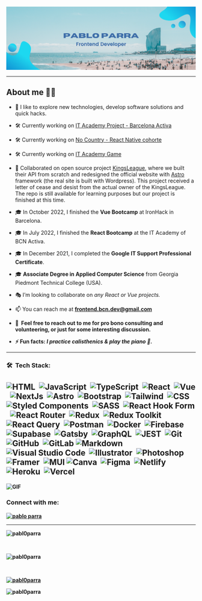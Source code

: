 <a href="https://github.com/Pabl0Parra">![Pabl0Parra Profile SVG](./assets/profile.svg)</a>

---

<!-- Description about me -->
<h2> About me 👨‍💻 </h2>

- 🔭 I like to explore new technologies, develop software solutions and quick hacks.

- 🛠 Currently working on [IT Academy Project - Barcelona Activa](https://github.com/IT-Academy-BCN/ita-directory)

- 🛠 Currently working on [No Country - React Native cohorte](https://github.com/No-Country/C9-47-ft-ReactNative)

- 🛠 Currently working on [IT Academy Game](https://github.com/vicenlu/ita-game)

- :handshake: Collaborated on open source project [KingsLeague](https://github.com/midudev/kings-league-project), where we built their API from scratch and redesigned the official website with [Astro](https://astro.build/) framework (the real site is built with Wordpress). This project received a letter of cease and desist from the actual owner of the KingsLeague. The repo is still available for learning purposes but our project is finished at this time.

- 🎓 In October 2022, I finished the <strong>Vue Bootcamp</strong> at IronHack in Barcelona.

- :mortar_board: In July 2022, I finished the <strong>React Bootcamp</strong> at the IT Academy of BCN Activa.

- :mortar_board: In December 2021, I completed the <strong>Google IT Support Professional Certificate</strong>.

- :mortar_board: <strong>Associate Degree in Applied Computer Science</strong> from Georgia Piedmont Technical College (USA).




- :performing_arts: I’m looking to collaborate on <em>any React or Vue projects.</em>

- 📫 You can reach me at <strong>frontend.bcn.dev@gmail.com<strong>

- 💬 &nbsp;Feel free to reach out to me for pro bono consulting and volunteering, or just for some interesting discussion.
- ⚡ Fun facts: <em>I practice calisthenics & play the piano :musical_keyboard:.</em>

---

<h3>🛠 &nbsp;Tech Stack:</h3>

![HTML](https://img.shields.io/badge/-HTML-05122A?style=flat&logo=HTML5)&nbsp;
![JavaScript](https://img.shields.io/badge/-JavaScript-05122A?style=flat&logo=javascript)&nbsp;
![TypeScript](https://img.shields.io/badge/-Typescript-05122A?style=flat&logo=typescript)&nbsp;
![React](https://img.shields.io/badge/-React-05122A?style=flat&logo=react)&nbsp;
![Vue](https://img.shields.io/badge/-Vue.js-05122A?style=flat&logo=vuedotjs)&nbsp;
![NextJs](https://img.shields.io/badge/-Next.js-05122A?style=flat&logo=nextdotjs)&nbsp;
![Astro](https://img.shields.io/badge/-Astro-05122A?style=flat&logo=astro)&nbsp;
![Bootstrap](https://img.shields.io/badge/-Bootstrap-05122A?style=flat&logo=bootstrap&logoColor=563D7C)&nbsp;
![Tailwind](https://img.shields.io/badge/-TailwindCSS-05122A?style=flat&logo=tailwindcss&logoColor=563D7C)&nbsp; 
![CSS](https://img.shields.io/badge/-CSS-05122A?style=flat&logo=CSS3&logoColor=1572B6)&nbsp;
![Styled Components](https://img.shields.io/badge/-Styled--Components-05122A?style=flat&logo=styled-components)&nbsp;
![SASS](https://img.shields.io/badge/-SASS-05122A?style=flat&logo=SASS)&nbsp;
![React Hook Form](https://img.shields.io/badge/React%20Hook%20Form-05122A?style=flat&logo=reacthookform)&nbsp;
![React Router](https://img.shields.io/badge/React_Router-05122A?style=flat&logo=react-router)&nbsp;
![Redux](https://img.shields.io/badge/-Redux-05122A?style=flat&logo=redux&logoColor=563D7C)&nbsp;
![Redux Toolkit](https://img.shields.io/badge/-Redux%20Toolkit-05122A?style=flat&logo=reduxtoolkit)&nbsp;
![React Query](https://img.shields.io/badge/-React%20Query-05122A?style=flat&logo=react%20query)&nbsp;
![Postman](https://img.shields.io/badge/-Postman-05122A?style=flat&logo=Postman)&nbsp;
![Docker](https://img.shields.io/badge/-Docker-05122A?style=flat&logo=Docker)&nbsp;
![Firebase](https://img.shields.io/badge/Firebase-05122A?style=flat&logo=Firebase)&nbsp;
![Supabase](https://img.shields.io/badge/Supabase-05122A?style=flat&logo=Supabase)&nbsp;
![Gatsby](https://img.shields.io/badge/Gatsby-05122A?style=flat&logo=gatsby)&nbsp;
![GraphQL](https://img.shields.io/badge/-GraphQL-05122A?style=flat&logo=graphql)&nbsp;
![JEST](https://img.shields.io/badge/-JEST-05122A?style=flat&logo=JEST)&nbsp; 
![Git](https://img.shields.io/badge/-Git-05122A?style=flat&logo=git)&nbsp;
![GitHub](https://img.shields.io/badge/-GitHub-05122A?style=flat&logo=github)&nbsp;
![GitLab](https://img.shields.io/badge/gitlab-05122A?style=flat&logo=gitlab)
![Markdown](https://img.shields.io/badge/-Markdown-05122A?style=flat&logo=markdown)&nbsp;
![Visual Studio Code](https://img.shields.io/badge/-Visual%20Studio%20Code-05122A?style=flat&logo=visual-studio-code&logoColor=007ACC)&nbsp;
![Illustrator](https://img.shields.io/badge/-Illustrator-05122A?style=flat&logo=adobe-illustrator)&nbsp;
![Photoshop](https://img.shields.io/badge/-Photoshop-05122A?style=flat&logo=adobe-photoshop)&nbsp;
![Framer](https://img.shields.io/badge/Framer-05122A?style=flat&logo=Framer)&nbsp;
![MUI](https://img.shields.io/badge/MUI-05122A?style=flat&logo=mui)
![Canva](https://img.shields.io/badge/Canva-05122A?style=flat&logo=canva)&nbsp;
![Figma](https://img.shields.io/badge/figma-05122A?style=flat&logo=figma)&nbsp;
![Netlify](https://img.shields.io/badge/netlify-05122A?style=flat&logo=netlify&logoColor=#00C7B7)&nbsp;
![Heroku](https://img.shields.io/badge/heroku-05122A?style=flat&logo=heroku)&nbsp;
![Vercel](https://img.shields.io/badge/vercel-05122A?style=flat&logo=vercel)&nbsp;
---
<img align="center" alt="GIF" src="https://res.cloudinary.com/dcwx2biey/image/upload/v1675029942/code_xmpzqq.gif" width="100%" height="200" />  
<h3 align="left">Connect with me:</h3>
<p align="left">
<a href="https://linkedin.com/in/pablo parra" target="blank"><img align="center" src="https://raw.githubusercontent.com/rahuldkjain/github-profile-readme-generator/master/src/images/icons/Social/linked-in-alt.svg" alt="pablo parra" height="30" width="40" /></a>

</p>  
  
---

<img src="https://github-readme-stats.vercel.app/api/top-langs?username=pabl0parra&show_icons=true&locale=en&theme=github_dark&layout=compact" alt="pabl0parra" /></p><br/>

<img src="https://github-readme-stats.vercel.app/api?username=pabl0parra&show_icons=true&theme=github_dark&locale=en" alt="pabl0parra" /></p><br/>

<a href="https://github.com/ryo-ma/github-profile-trophy"><img src="https://github-profile-trophy.vercel.app/?username=pabl0parra&theme=github_dark" alt="pabl0parra" /></a> </p>
  
<img src="https://komarev.com/ghpvc/?username=pabl0parra&label=Profile%20views&style=flat" alt="pabl0parra" /> </p>

